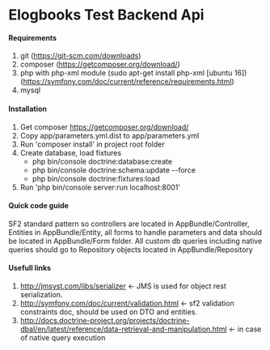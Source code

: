 # Elogbooks Test Backend Api

#### Requirements
1. git (https://git-scm.com/downloads)
2. composer (https://getcomposer.org/download/)
3. php with php-xml module (sudo apt-get install php-xml [ubuntu 16]) (https://symfony.com/doc/current/reference/requirements.html)
4. mysql

#### Installation
1. Get composer https://getcomposer.org/download/
2. Copy app/parameters.yml.dist to app/parameters.yml
3. Run 'composer install' in project root folder
3. Create database, load fixtures
    - php bin/console doctrine:database:create
    - php bin/console doctrine:schema:update --force
    - php bin/console doctrine:fixtures:load
4. Run 'php bin/console server:run localhost:8001'

#### Quick code guide
SF2 standard pattern so controllers are located in AppBundle/Controller, Entities in AppBundle/Entity, all forms to handle parameters and data should be located in
AppBundle/Form folder. All custom db queries including native queries should go to Repository objects located in AppBundle/Repository

#### Usefull links
1. http://jmsyst.com/libs/serializer <- JMS is used for object rest serialization.
2. http://symfony.com/doc/current/validation.html <- sf2 validation constraints doc, should be used on DTO and entities.
3. http://docs.doctrine-project.org/projects/doctrine-dbal/en/latest/reference/data-retrieval-and-manipulation.html <- in case of native query execution
